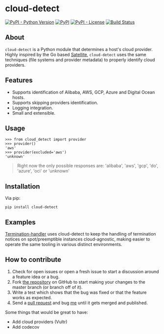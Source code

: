 # cloud-detect
[![PyPI - Python Version](https://img.shields.io/pypi/pyversions/cloud-detect.svg)](https://pypi.org/project/cloud-detect/)
[![PyPI](https://img.shields.io/pypi/v/cloud-detect.svg)](https://pypi.org/project/cloud-detect/)
[![PyPI - License](https://img.shields.io/pypi/l/cloud-detect.svg)](https://github.com/dgzlopes/cloud-detect/blob/master/LICENSE.md)
[![Build Status](https://github.com/dgzlopes/cloud-detect/workflows/Testing%20for%20Python%20Versions%203.6-3.8%20via%20tox/badge.svg)](https://github.com/dgzlopes/cloud-detect/actions?query=workflow%3A%22Testing+for+Python+Versions+3.6-3.8+via+tox%22)

## About
`cloud-detect` is a Python module that determines a host's cloud provider. Highly inspired by the Go based [Satellite](https://github.com/banzaicloud/satellite), `cloud-detect` uses the same techniques (file systems and provider metadata) to properly identify cloud providers.

## Features
- Supports identification of Alibaba, AWS, GCP, Azure and Digital Ocean hosts.
- Supports skipping providers identification.
- Logging integration.
- Small and extensible.

## Usage

```
>>> from cloud_detect import provider
>>> provider()
'aws'
>>> provider(excluded='aws')
'unknown'
```

> Right now the only possible responses are: 'alibaba', 'aws', 'gcp', 'do', 'azure', 'oci' or 'unknown'

## Installation
Via pip:
```
pip install cloud-detect
```

## Examples
[Termination-handler](https://github.com/dgzlopes/termination-handler) uses cloud-detect to keep the handling of termination notices on spot/preemptible instances cloud-agnostic, making easier to operate the same tooling in various distinct environments.

## How to contribute
1. Check for open issues or open a fresh issue to start a discussion around a feature idea or a bug.
2. Fork [the repository](https://github.com/dgzlopes/cloud-detect) on GitHub to start making your changes to the master branch (or branch off of it).
3. Write a test which shows that the bug was fixed or that the feature works as expected.
4. Send a [pull request](https://help.github.com/en/articles/creating-a-pull-request-from-a-fork) and bug [me](https://github.com/dgzlopes) until it gets merged and published.

Some things that would be great to have:
- Add cloud providers (Vultr)
- Add codecov
